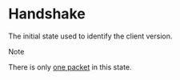 # Handshake
The initial state used to identify the client version.

> [!NOTE]
> There is only [one packet](serverbound/001-handshake.md) in this state.